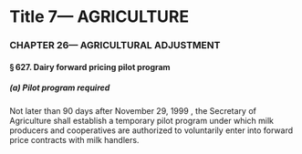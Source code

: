 
# Title 7— AGRICULTURE
### CHAPTER 26— AGRICULTURAL ADJUSTMENT
#### § 627. Dairy forward pricing pilot program
##### (a) Pilot program required

Not later than 90 days after November 29, 1999 , the Secretary of Agriculture shall establish a temporary pilot program under which milk producers and cooperatives are authorized to voluntarily enter into forward price contracts with milk handlers.
